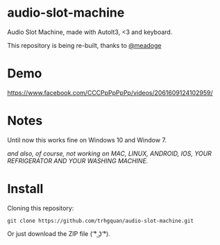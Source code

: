 # audio-slot-machine
Audio Slot Machine, made with AutoIt3, <3 and keyboard.

This repository is being re-built, thanks to [@meadoge](https://github.com/meadoge)

# Demo
https://www.facebook.com/CCCPpPpPpPp/videos/2061609124102959/

# Notes
Until now this works fine on Windows 10 and Window 7.

_and also, of course, not working on MAC, LINUX, ANDROID, IOS, YOUR REFRIGERATOR AND YOUR WASHING MACHINE._

# Install
Cloning this repository:
```
git clone https://github.com/trhgquan/audio-slot-machine.git
```

Or just download the ZIP file ( ͡° ͜ʖ ͡°).
